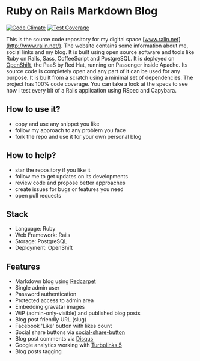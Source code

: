 # Ruby on Rails Markdown Blog
[![Code Climate](https://codeclimate.com/github/ralinc/ralin.net/badges/gpa.svg)](https://codeclimate.com/github/ralinc/ralin.net)
[![Test Coverage](https://codeclimate.com/github/ralinc/ralin.net/badges/coverage.svg)](https://codeclimate.com/github/ralinc/ralin.net/coverage)

This is the source code repository for my digital space [www.ralin.net](http://www.ralin.net/). The website contains some information about me, social links and my blog. It is built using open source software and tools like Ruby on Rails, Sass, CoffeeScript and PostgreSQL. It is deployed on [OpenShift](https://www.openshift.com/), the PaaS by Red Hat, running on Passenger inside Apache. Its source code is completely open and any part of it can be used for any purpose. It is built from a scratch using a minimal set of dependencies. The project has 100% code coverage. You can take a look at the specs to see how I test every bit of a Rails application using RSpec and Capybara.

## How to use it?

- copy and use any snippet you like
- follow my approach to any problem you face
- fork the repo and use it for your own personal blog

## How to help?

- star the repository if you like it
- follow me to get updates on its developments
- review code and propose better approaches
- create issues for bugs or features you need
- open pull requests

## Stack

- Language: Ruby
- Web Framework: Rails
- Storage: PostgreSQL
- Deployment: OpenShift

## Features 

- Markdown blog using [Redcarpet](https://github.com/vmg/redcarpet)
- Single admin user
- Password authentication
- Protected access to admin area
- Embedding gravatar images
- WiP (admin-only-visible) and published blog posts
- Blog post friendly URL (slug)
- Facebook 'Like' button with likes count
- Social share buttons via [social-share-button](https://github.com/huacnlee/social-share-button)
- Blog post comments via [Disqus](https://disqus.com/)
- Google analytics working with [Turbolinks 5](https://github.com/turbolinks/turbolinks)
- Blog posts tagging
